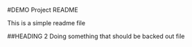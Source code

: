 #DEMO Project README

This is a simple readme file

##HEADING 2
Doing something that should be backed out file
